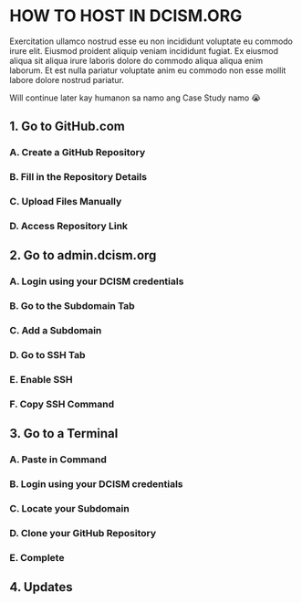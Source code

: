 # HOW TO HOST IN DCISM.ORG

Exercitation ullamco nostrud esse eu non incididunt voluptate eu commodo irure elit. Eiusmod proident aliquip veniam incididunt fugiat. Ex eiusmod aliqua sit aliqua irure laboris dolore do commodo aliqua aliqua enim laborum. Et est nulla pariatur voluptate anim eu commodo non esse mollit labore dolore nostrud pariatur.

Will continue later kay humanon sa namo ang Case Study namo 😭

## 1. Go to **GitHub.com**

### A. Create a GitHub Repository

### B. Fill in the Repository Details

### C. Upload Files Manually

### D. Access Repository Link

## 2. Go to **admin.dcism.org**

### A. Login using your DCISM credentials

### B. Go to the Subdomain Tab

### C. Add a Subdomain

### D. Go to SSH Tab

### E. Enable SSH

### F. Copy SSH Command

## 3. Go to a Terminal

### A. Paste in Command

### B. Login using your DCISM credentials

### C. Locate your Subdomain

### D. Clone your GitHub Repository

### E. Complete

## 4. Updates
